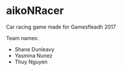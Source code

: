 # aikoNRacer
Car racing game made for Gamesfleadh 2017

Team names:
  - Shane Dunleavy
  - Yasmina Nunez
  - Thuy Nguyen
